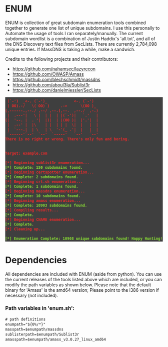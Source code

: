 # ENUM
ENUM is collection of great subdomain enumeration tools combined together to generate one list of unique subdomains. I use this personally to Automate the usage of tools I ran separately/manually. The current subdomain wordlist is a combination of Justin Haddix's 'all.txt', and all of the DNS Discovery text files from SecLists. There are currently 2,784,098 unique entries. If MassDNS is taking a while, make a sandwich.

Credits to the following projects and their contributors:

- https://github.com/nahamsec/lazyrecon
- https://github.com/OWASP/Amass
- https://github.com/blechschmidt/massdns
- https://github.com/aboul3la/Sublist3r
- https://github.com/danielmiessler/SecLists

![Alt text](https://github.com/Dec0y-jb/enum/blob/master/enum.png?raw=true)

# Dependencies
All dependencies are included with ENUM (aside from python). You can use the current releases of the tools listed above which are included, or you can modify the path variables as shown below. Please note that the default binary for 'Amass' is the amd64 version; Please point to the i386 version if necessary (not included).

### Path variables in 'enum.sh':
```
# path definitions
enumpath="${0%/*}"
masspath=$enumpath/massdns
sublisterpath=$enumpath/Sublist3r
amasspath=$enumpath/amass_v3.0.27_linux_amd64
```
